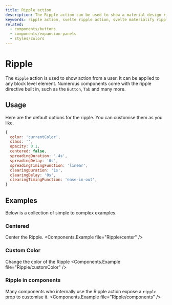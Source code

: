 ```yaml
---
title: Ripple action
description: The Ripple action can be used to show a material design ripple when an element is clicked
keywords: ripple action, svelte ripple action, svelte materialify ripple
related:
  - components/buttons
  - components/expansion-panels
  - styles/colors
---
```


# Ripple

The `Ripple` action is used to show action from a user. It can be applied to any block level element. Numerous components come with the ripple directive built in, such as the `Button`, `Tab` and many more.

## Usage

Here are the default options for the ripple. You can customise them as you like.

```js
{
  color: 'currentColor',
  class: '',
  opacity: 0.1,
  centered: false,
  spreadingDuration: '.4s',
  spreadingDelay: '0s',
  spreadingTimingFunction: 'linear',
  clearingDuration: '1s',
  clearingDelay: '0s',
  clearingTimingFunction: 'ease-in-out',
}
```

## Examples

Below is a collection of simple to complex examples.

### Centered

Center the Ripple.
<Components.Example file="Ripple/center" />

### Custom Color

Change the color of the Ripple
<Components.Example file="Ripple/customColor" />

### Ripple in components

Many components who internally use the Ripple action expose a `ripple` prop to customise it.
<Components.Example file="Ripple/components" />
